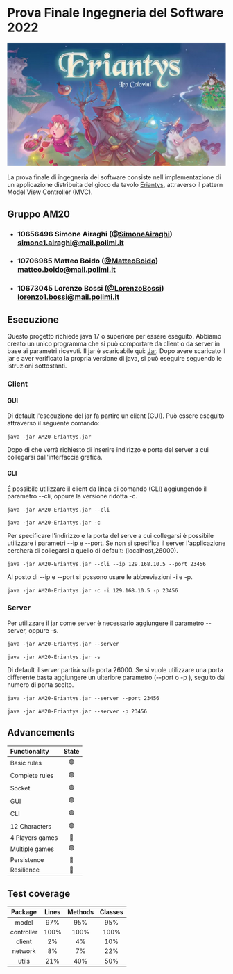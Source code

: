 # Prova Finale Ingegneria del Software 2022
![alt text](src/main/resources/Images/Eriantys-Header.jpg)

La prova finale di ingegneria del software consiste nell'implementazione 
di un applicazione distribuita del gioco da tavolo [Eriantys](https://www.craniocreations.it/prodotto/eriantys/), 
attraverso il pattern Model View Controller (MVC). 
## Gruppo AM20

- ###   10656496    Simone Airaghi ([@SimoneAiraghi](https://github.com/SimoneAiraghi))<br>simone1.airaghi@mail.polimi.it
- ###   10706985    Matteo Boido ([@MatteoBoido](https://github.com/MatteoBoido))<br>matteo.boido@mail.polimi.it
- ###   10673045    Lorenzo Bossi ([@LorenzoBossi](https://github.com/LorenzoBossi))<br>lorenzo1.bossi@mail.polimi.it

## Esecuzione
Questo progetto richiede java 17 o superiore per essere eseguito.
Abbiamo creato un unico programma che si può comportare da client o da server in base ai parametri ricevuti.
Il jar è scaricabile qui: [Jar](https://github.com/LorenzoBossi/..).
Dopo avere scaricato il jar e aver verificato la propria versione di java, si può eseguire seguendo le istruzioni sottostanti.

### Client

#### GUI

Di default l'esecuzione del jar fa partire un client (GUI).
Può essere eseguito attraverso il seguente comando:
```
java -jar AM20-Eriantys.jar
```
Dopo di che verrà richiesto di inserire indirizzo e porta del server a cui collegarsi dall'interfaccia grafica.

#### CLI
É possibile utilizzare il client da linea di comando (CLI) aggiungendo 
il parametro --cli, oppure la versione ridotta -c.
```
java -jar AM20-Eriantys.jar --cli
```
```
java -jar AM20-Eriantys.jar -c
```

Per specificare l'indirizzo e la porta del serve a cui collegarsi è possibile utilizzare i parametri --ip e --port.
Se non si specifica il server l'applicazione cercherà di collegarsi a quello di default: (localhost,26000).
```
java -jar AM20-Eriantys.jar --cli --ip 129.168.10.5 --port 23456
```
Al posto di --ip e --port si possono usare le abbreviazioni -i e -p.
```
java -jar AM20-Eriantys.jar -c -i 129.168.10.5 -p 23456
```
### Server
Per utilizzare il jar come server è necessario aggiungere 
il parametro --server, oppure -s.
```
java -jar AM20-Eriantys.jar --server
```
```
java -jar AM20-Eriantys.jar -s
```
Di default il server partirà sulla porta 26000.
Se si vuole utilizzare una porta differente basta aggiungere 
un ulteriore parametro (--port o -p ), seguito dal numero di porta scelto.
```
java -jar AM20-Eriantys.jar --server --port 23456
```
```
java -jar AM20-Eriantys.jar --server -p 23456
```


## Advancements

| Functionality    |                       State                        |
|:-----------------|:--------------------------------------------------:|
| Basic rules      | 🟢 |
| Complete rules   | 🟢 |
| Socket           | 🟢 |
| GUI              | 🟢 |
| CLI              | 🟢 |
| 12 Characters    | 🟢 |
| 4 Players games  | 🔴  |
| Multiple games   | 🟢 |
| Persistence      | 🔴  |
| Resilience       | 🔴  |

## Test coverage
|Package|Lines|Methods|Classes|
|:---------------:|:-----------:|:-----------:|:-----------:|
|model|97%|95%|95%|
|controller|100%|100%|100%|
|client|2%|4%|10%|
|network|8%|7%|22%|
|utils|21%|40%|50%|